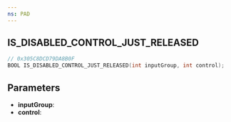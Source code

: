 ```yaml
---
ns: PAD
---
```

## IS_DISABLED_CONTROL_JUST_RELEASED

```c
// 0x305C8DCD79DA8B0F
BOOL IS_DISABLED_CONTROL_JUST_RELEASED(int inputGroup, int control);
```

## Parameters
* **inputGroup**:
* **control**:
